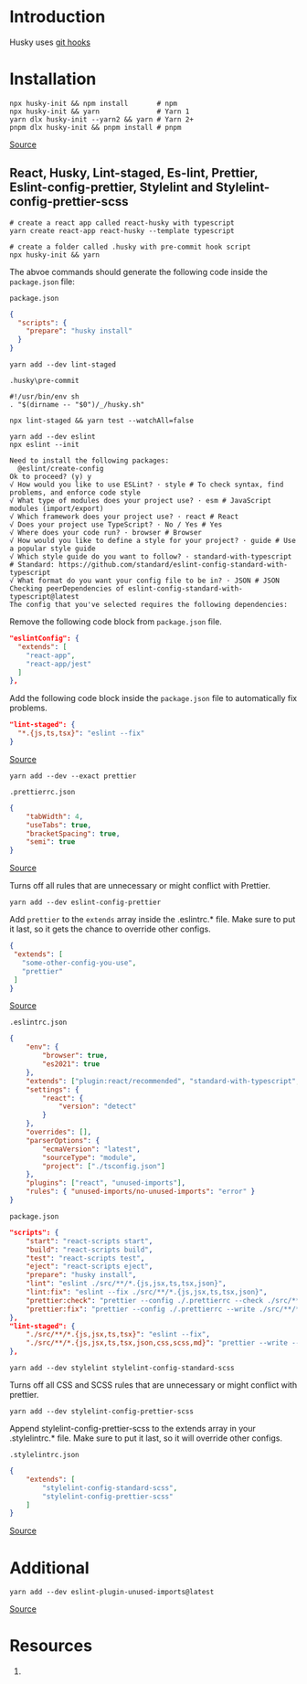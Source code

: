 # Introduction

Husky uses [git hooks](https://github.com/lifeparticle/Git-Cheatsheet/blob/master/README.md#git-hooks)

# Installation

```shell
npx husky-init && npm install       # npm
npx husky-init && yarn              # Yarn 1
yarn dlx husky-init --yarn2 && yarn # Yarn 2+
pnpm dlx husky-init && pnpm install # pnpm
```

[Source](https://typicode.github.io/husky/#/)

## React, Husky, Lint-staged, Es-lint, Prettier, Eslint-config-prettier, Stylelint and Stylelint-config-prettier-scss

```shell
# create a react app called react-husky with typescript
yarn create react-app react-husky --template typescript
```

```shell
# create a folder called .husky with pre-commit hook script
npx husky-init && yarn
```

The abvoe commands should generate the following code inside the `package.json` file:

`package.json`

```json
{
  "scripts": {
    "prepare": "husky install"
  }
}
```

```shell
yarn add --dev lint-staged
```

`.husky\pre-commit`

```
#!/usr/bin/env sh
. "$(dirname -- "$0")/_/husky.sh"

npx lint-staged && yarn test --watchAll=false
```

```shell
yarn add --dev eslint
npx eslint --init
```

```shell
Need to install the following packages:
  @eslint/create-config
Ok to proceed? (y) y
√ How would you like to use ESLint? · style # To check syntax, find problems, and enforce code style       
√ What type of modules does your project use? · esm # JavaScript modules (import/export)
√ Which framework does your project use? · react # React
√ Does your project use TypeScript? · No / Yes # Yes
√ Where does your code run? · browser # Browser
√ How would you like to define a style for your project? · guide # Use a popular style guide
√ Which style guide do you want to follow? · standard-with-typescript # Standard: https://github.com/standard/eslint-config-standard-with-typescript
√ What format do you want your config file to be in? · JSON # JSON
Checking peerDependencies of eslint-config-standard-with-typescript@latest
The config that you've selected requires the following dependencies:
```

Remove the following code block from `package.json` file.

```json
"eslintConfig": {
  "extends": [
    "react-app",
    "react-app/jest"
  ]
},
```

Add the following code block inside the `package.json` file to automatically fix problems.

```json 
"lint-staged": {
  "*.{js,ts,tsx}": "eslint --fix"
}
```

[Source](https://eslint.org/docs/latest/user-guide/getting-started)

```shell
yarn add --dev --exact prettier
```

`.prettierrc.json`

```json
{
	"tabWidth": 4,
	"useTabs": true,
	"bracketSpacing": true,
	"semi": true
}
```

[Source](https://prettier.io/docs/en/index.html)

Turns off all rules that are unnecessary or might conflict with Prettier.

```shell
yarn add --dev eslint-config-prettier
```

 Add `prettier` to the `extends` array inside the .eslintrc.* file. Make sure to put it last, so it gets the chance to override other configs.
 
 ```json
{
  "extends": [
    "some-other-config-you-use",
    "prettier"
  ]
}
```

[Source](https://github.com/prettier/eslint-config-prettier)


`.eslintrc.json`

```json
{
	"env": {
		"browser": true,
		"es2021": true
	},
	"extends": ["plugin:react/recommended", "standard-with-typescript", "prettier"],
	"settings": {
		"react": {
			"version": "detect"
		}
	},
	"overrides": [],
	"parserOptions": {
		"ecmaVersion": "latest",
		"sourceType": "module",
		"project": ["./tsconfig.json"]
	},
	"plugins": ["react", "unused-imports"],
	"rules": { "unused-imports/no-unused-imports": "error" }
}
```

`package.json`

```json
"scripts": {
	"start": "react-scripts start",
	"build": "react-scripts build",
	"test": "react-scripts test",
	"eject": "react-scripts eject",
	"prepare": "husky install",
	"lint": "eslint ./src/**/*.{js,jsx,ts,tsx,json}",
	"lint:fix": "eslint --fix ./src/**/*.{js,jsx,ts,tsx,json}",
	"prettier:check": "prettier --config ./.prettierrc --check ./src/**/*.{js,jsx,ts,tsx,json,css,scss,md}",
	"prettier:fix": "prettier --config ./.prettierrc --write ./src/**/*.{js,jsx,ts,tsx,json,css,scss,md} "
},
"lint-staged": {
	"./src/**/*.{js,jsx,ts,tsx}": "eslint --fix",
	"./src/**/*.{js,jsx,ts,tsx,json,css,scss,md}": "prettier --write --ignore-unknown"
},
```

```shell
yarn add --dev stylelint stylelint-config-standard-scss
```

Turns off all CSS and SCSS rules that are unnecessary or might conflict with prettier.

```shell
yarn add --dev stylelint-config-prettier-scss
```

Append stylelint-config-prettier-scss to the extends array in your .stylelintrc.* file. Make sure to put it last, so it will override other configs.

`.stylelintrc.json`

```json
{
	"extends": [
		"stylelint-config-standard-scss",
		"stylelint-config-prettier-scss"
	]
}
```

[Source](https://www.npmjs.com/package/stylelint-config-prettier-scss)

# Additional

```shell
yarn add --dev eslint-plugin-unused-imports@latest
```

[Source](https://github.com/sweepline/eslint-plugin-unused-imports)

# Resources

1. 
